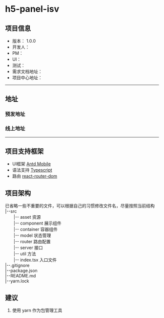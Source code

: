 # h5-panel-isv

## 项目信息
- 版本： 1.0.0
- 开发人：
- PM：
- UI：
- 测试：
- 需求文档地址：
- 项目中心地址：

---

## 地址
### 预发地址
### 线上地址
---

## 项目支持框架

- UI框架 [Antd Mobile](https://mobile.ant.design/zh/guide/quick-start) 
- 语法支持 [Typescript](https://www.tslang.cn/docs/home.html) 
- 路由 [react-router-dom](https://v5.reactrouter.com/web/guides/quick-start)

## 项目架构  
已省略一些不重要的文件，可以根据自己的习惯修改文件名，尽量按照当前结构
|--src   
&emsp;&emsp;|-- asset 资源  
&emsp;&emsp;|-- component 展示组件  
&emsp;&emsp;|-- container 容器组件    
&emsp;&emsp;|-- model 状态管理  
&emsp;&emsp;|-- router 路由配置  
&emsp;&emsp;|-- server 接口  
&emsp;&emsp;|-- util 方法  
&emsp;&emsp;|-- index.tsx 入口文件  
|--.gitignore  
|--package.json  
|--README.md  
|--yarn.lock  

## 建议
1. 使用 yarn 作为包管理工具
